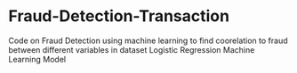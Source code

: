 # Fraud-Detection-Transaction
Code on Fraud Detection using machine learning to find coorelation to fraud between different variables in dataset
Logistic Regression Machine Learning Model
